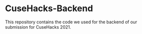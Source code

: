 # CuseHacks-Backend

This repository contains the code we used for the backend of our submission for CuseHacks 2021.
